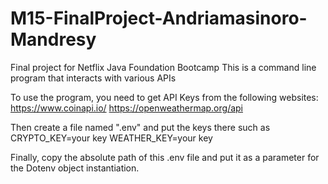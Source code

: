 # M15-FinalProject-Andriamasinoro-Mandresy
Final project for Netflix Java Foundation Bootcamp
This is a command line program that interacts with various APIs

To use the program, you need to get API Keys from the following websites:
https://www.coinapi.io/
https://openweathermap.org/api

Then create a file named ".env" and put the keys there such as
CRYPTO_KEY=your key
WEATHER_KEY=your key

Finally, copy the absolute path of this .env file and put it as a parameter for the Dotenv object instantiation.
